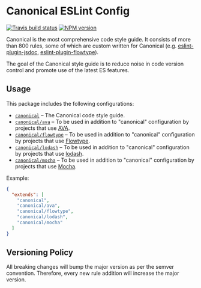 # Canonical ESLint Config

[![Travis build status](http://img.shields.io/travis/gajus/eslint-config-canonical/master.svg?style=flat-square)](https://travis-ci.org/gajus/eslint-config-canonical)
[![NPM version](http://img.shields.io/npm/v/eslint-config-canonical.svg?style=flat-square)](https://www.npmjs.org/package/eslint-config-canonical)

Canonical is the most comprehensive code style guide. It consists of more than 800 rules, some of which are custom written for Canonical (e.g. [eslint-plugin-jsdoc](https://github.com/gajus/eslint-plugin-jsdoc), [eslint-plugin-flowtype](https://github.com/gajus/eslint-plugin-flowtype)).

The goal of the Canonical style guide is to reduce noise in code version control and promote use of the latest ES features.

## Usage

This package includes the following configurations:

* [`canonical`](./configurations/eslintrc.json) – The Canonical code style guide.
* [`canonical/ava`](./configurations/ava.json) – To be used in addition to "canonical" configuration by projects that use [AVA](https://ava.li/).
* [`canonical/flowtype`](./configurations/lodash.json) – To be used in addition to "canonical" configuration by projects that use [Flowtype](https://flowtype.org/).
* [`canonical/lodash`](./configurations/lodash.json) – To be used in addition to "canonical" configuration by projects that use [lodash](https://lodash.com/).
* [`canonical/mocha`](./configurations/mocha.json) – To be used in addition to "canonical" configuration by projects that use [Mocha](https://mochajs.org/).

Example:

```json
{
  "extends": [
    "canonical",
    "canonical/ava",
    "canonical/flowtype",
    "canonical/lodash",
    "canonical/mocha"
  ]
}
```

## Versioning Policy

All breaking changes will bump the major version as per the semver convention. Therefore, every new rule addition will increase the major version.
